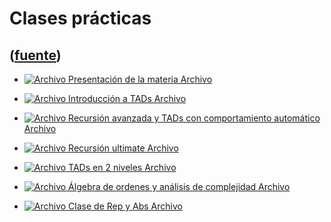 # Clases prácticas
([fuente](https://campus.exactas.uba.ar/course/view.php?id=990&section=4))
---
  - [![Archivo](https://campus.exactas.uba.ar/theme/image.php/magazine/core/1462913092/f/pdf) Presentación de la materia Archivo](https://campus.exactas.uba.ar/mod/resource/view.php?id=53212)

  - [![Archivo](https://campus.exactas.uba.ar/theme/image.php/magazine/core/1462913092/f/pdf) Introducción a TADs Archivo](https://campus.exactas.uba.ar/mod/resource/view.php?id=53213)

  - [![Archivo](https://campus.exactas.uba.ar/theme/image.php/magazine/core/1462913092/f/pdf) Recursión avanzada y TADs con comportamiento automático Archivo](https://campus.exactas.uba.ar/mod/resource/view.php?id=53214)

  - [![Archivo](https://campus.exactas.uba.ar/theme/image.php/magazine/core/1462913092/f/pdf) Recursión ultimate Archivo](https://campus.exactas.uba.ar/mod/resource/view.php?id=53215)

  - [![Archivo](https://campus.exactas.uba.ar/theme/image.php/magazine/core/1462913092/f/pdf) TADs en 2 niveles Archivo](https://campus.exactas.uba.ar/mod/resource/view.php?id=53216)

  - [![Archivo](https://campus.exactas.uba.ar/theme/image.php/magazine/core/1462913092/f/pdf) Álgebra de ordenes y análisis de complejidad Archivo](https://campus.exactas.uba.ar/mod/resource/view.php?id=53217)

  - [![Archivo](https://campus.exactas.uba.ar/theme/image.php/magazine/core/1462913092/f/pdf) Clase de Rep y Abs Archivo](https://campus.exactas.uba.ar/mod/resource/view.php?id=53218)

